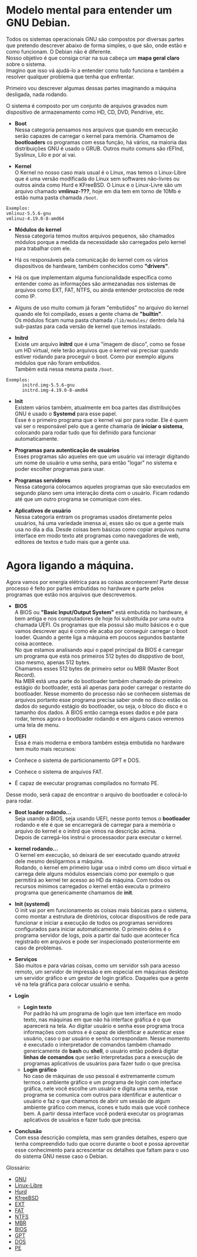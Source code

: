 # Modelo mental para entender um GNU Debian.

Todos os sistemas operacionais GNU são compostos por diversas partes que pretendo descrever abaixo de forma simples, o que são, onde estão e como funcionam. O Debian não é diferente.   
Nosso objetivo é que consiga criar na sua cabeça um **mapa geral claro** sobre o sistema.   
Imagino que isso vá ajudá-lo a entender como tudo funciona e também a resolver qualquer problema que tenha que enfrentar.  
    
Primeiro vou descrever algumas dessas partes imaginando a máquina desligada, nada rodando.
   
O sistema é composto por um conjunto de arquivos gravados num dispositivo de armazenamento como HD, CD, DVD, Pendrive, etc.

- **Boot**   
Nessa categoria pensamos nos arquivos que quando em execução serão capazes de carregar o kernel para memória.
Chamamos de **bootloaders** os programas com essa função, há vários, na maioria das distribuições GNU é usado o GRUB. Outros muito comuns são rEFInd, Syslinux, Lilo e por aí vai.

- **Kernel**   
O Kernel no nosso caso mais usual é o Linux, mas temos o Linux-Libre que é uma versão modificada do Linux sem softwares não-livres ou outros ainda como Hurd e KFreeBSD.
O Linux e o Linux-Livre são um arquivo chamado **vmlinuz-???**, hoje em dia tem em torno de 10Mb e estão numa pasta chamada `/boot`.    
```
Exemplos:
vmlinuz-5.5.6-gnu
vmlinuz-4.19.0-8-amd64
```

- **Módulos do kernel**   
Nessa categoria temos muitos arquivos pequenos, são chamados módulos porque a medida da necessidade são carregados pelo kernel para trabalhar com ele.
 - Há os responsáveis pela comunicação do kernel com os vários dispositivos de hardware, também conhecidos como **"drivers"**.
 - Há os que implementam alguma funcionalidade específica como entender como as informações são armezanadas nos sistemas de arquivos como EXT, FAT, NTFS, ou ainda entender protocolos de rede como IP.
 - Alguns de uso muito comum já foram "embutidos" no arquivo do kernel quando ele foi compilado, esses a gente chama de **"builtin"**.        
Os módulos ficam numa pasta chamada `/lib/modules/` dentro dela há sub-pastas para cada versão de kernel que temos instalado.

- **Initrd**   
Existe um arquivo **initrd** que é uma "imagem de disco", como se fosse um HD virtual, nele terão arquivos que o kernel vai precisar quando estiver rodando para proceguir o boot.
Como por exemplo alguns módulos que não foram embutidos.  
Também está nessa mesma pasta `/boot`.   
```
Exemplos:
      initrd.img-5.5.6-gnu
      initrd.img-4.19.0-8-amd64
```

- **Init**   
Existem vários também, atualmente em boa partes das distribuições GNU é usado o **Systemd** para esse papel.  
Esse é o primeiro programa que o kernel vai por para rodar. Ele é quem vai ser o responsável pelo que a gente chamaria de **iniciar o sistema**, colocando para rodar tudo que foi definido para funcionar automaticamente.   

- **Programas para autenticação de usuários**   
Esses programas são aqueles em que um usuário vai interagir digitando um nome de usuário e uma senha, para então "logar" no sistema e poder escolher programas para usar.
 
- **Programas servidores**   
Nessa categoria colocamos aqueles programas que são executados em segundo plano sem uma interação direta com o usuário.
Ficam rodando até que um outro programa se comunique com eles.

- **Aplicativos de usuário**   
Nessa categoria entram os programas usados diretamente pelos usuários, há uma variedade imensa aí, esses são os que a gente mais usa no dia a dia.
Desde coisas bem básicas como copiar arquivos numa interface em modo texto até programas como navegadores de web, editores de textos e tudo mais que a gente usa. 

# Agora ligando a máquina.
Agora vamos por energia elétrica para as coisas acontecerem!
Parte desse processo é feito por partes embutidas no hardware e parte pelos programas que estão nos arquivos que descrevemos.

- **BIOS**   
A BIOS ou **"Basic Input/Output System"** está embutida no hardware, é bem antiga e nos computadores de hoje foi substituída por uma outra chamada UEFI.
Os programas que ela possui são muito básicos e o que vamos descrever aqui é como ele acaba por conseguir carregar o boot loader.
Quando a gente liga a máquina em poucos segundos bastante coisa acontece.   
No que estamos analisando aqui o papel principal da BIOS é carregar um programa que está nos primeiros 512 bytes do disppstivo de boot, isso mesmo, apenas 512 bytes.  
Chamamos esses 512 bytes de primeiro setor ou MBR (Master Boot Record).   
Na MBR está uma parte do bootloader também chamado de primeiro estágio do bootloader, está ali apenas para poder carregar o restante do bootloader.
Nesse momento do processo não se conhecem sistemas de arquivos portanto esse programa precisa saber onde no disco estão os dados do segundo estágio do bootloader, ou seja, o bloco do disco e o tamanho dos dados. A BIOS então carrega esses dados e põe para rodar, temos agora o bootloader rodando e em alguns casos veremos uma tela de menu.

- **UEFI**   
Essa é mais moderna e embora também esteja embutida no hardware tem muito mais recursos:   
 - Conhece o sistema de particionamento GPT e DOS.
 - Conhece o sistema de arquivos FAT.
 - É capaz de executar programas compilados no formato PE.   

 Desse modo, será capaz de encontrar o arquivo do bootloader e colocá-lo para rodar.

- **Boot loader rodando...**  
Seja usando a BIOS, seja usando UEFI, nesse ponto temos o **bootloader** rodando e ele é que se encarregará de carregar para a memória o arquivo do kernel e o initrd que vimos na descrição acima.  
Depois de carregá-los instrui o processaodor para executar o kernel.

- **kernel rodando...**  
O kernel em execução, só deixará de ser executado quando atravéz dele mesmo desligarmos a máquina.  
Rodando, o kernel em primeiro lugar usa o initrd como um disco virtual e carrega dele alguns módulos essenciais como por exemplo o que permitirá ao kernel ter acesso ao HD da máquina.
Com todos os recursos mínimos carregados o kernel então executa o primeiro programa que genericamente chamamos de **init**.

- **Init (systemd)**   
O init vai por em funcionamento as coisas mais básicas para o sistema, como montar a estrutura de diretórios, colocar dispositivos de rede para funcionar e iniciar a execução de todos os programas servidores configurados para iniciar automaticamente.
O primeiro deles é o programa servidor de logs, pois a partir daí tudo que acontecer fica registrado em arquivos e pode ser inspecionado posteriormente em caso de problemas.

- **Serviços**   
São muitos e para várias coisas, como um servidor ssh para acesso remoto, um servidor de impressão e em especial em máquinas desktop um servidor gráfico e um gestor de login gráfico. Daqueles que a gente vê na tela gráfica para colocar usuário e senha.

- **Login**  
  -  **Login texto**  
Por padrão há um programa de login que tem interface em modo texto, nas máquinas em que não há interface gráfica é o que aparecerá na tela.
Ao digitar usuário e senha esse programa troca informações com outros e é capaz de identificar e autenticar esse usuário, caso o par usuário e senha correspondam.
Nesse momento é executado o interpretador de comandos também chamado genericamente de **bash** ou **shell**, o usuário então poderá digitar **linhas de comandos** que serão interpretadas para a execução de programas aplicativos de usuários para fazer tudo o que precisa.
  - **Login gráfico**  
No caso de máquinas de uso pessoal é extremamente comum termos o ambiente gráfico e um programa de login com interface gráfica, nele você escolhe um usuário e digita uma senha, esse programa se comunica com outros para identificar e autenticar o usuário e faz o que chamamos de abrir um sessão de algum ambiente gráfico com menus, ícones e tudo mais que você conhece bem.
A partir dessa interface você poderá executar os programas aplicativos de usuários e fazer tudo que precisa.

- **Conclusão**  
Com essa descrição completa, mas sem grandes detalhes, espero que tenha compreendido tudo que ocorre durante o boot e possa aproveitar esse conhecimento para acrescentar os detalhes que faltam para o uso do sistema GNU nesse caso o Debian.

Glossário:

- [GNU](https://pt.wikipedia.org/wiki/GNU)
- [Linux-Libre](https://pt.wikipedia.org/wiki/GNU_Linux-libre)
- [Hurd](https://pt.wikipedia.org/wiki/GNU_Hurd)
- [KfreeBSD](https://wiki.debian.org/Debian_GNU/kFreeBSD)
- [EXT](https://pt.wikipedia.org/wiki/Extended_file_system)
- [FAT](https://pt.wikipedia.org/wiki/FAT32)
- [NTFS](https://pt.wikipedia.org/wiki/NTFS)
- [MBR](https://pt.wikipedia.org/wiki/Master_Boot_Record)
- [BIOS](https://pt.wikipedia.org/wiki/BIOS)
- [GPT](https://pt.wikipedia.org/wiki/Tabela_de_Parti%C3%A7%C3%A3o_GUID)
- [DOS](https://pt.wikipedia.org/wiki/Particionamento_de_disco)
- [PE](https://pt.wikipedia.org/wiki/Portable_Executable)
